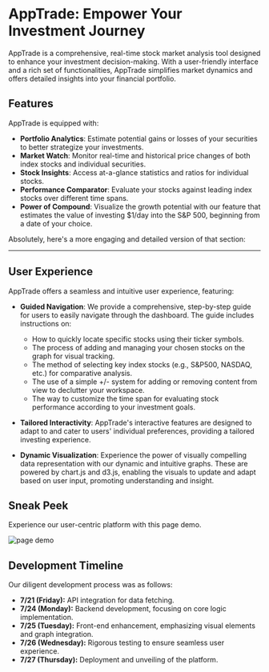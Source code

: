 # AppTrade: Empower Your Investment Journey

AppTrade is a comprehensive, real-time stock market analysis tool designed to enhance your investment decision-making. With a user-friendly interface and a rich set of functionalities, AppTrade simplifies market dynamics and offers detailed insights into your financial portfolio.

## Features
AppTrade is equipped with:

- **Portfolio Analytics**: Estimate potential gains or losses of your securities to better strategize your investments.
- **Market Watch**: Monitor real-time and historical price changes of both index stocks and individual securities.
- **Stock Insights**: Access at-a-glance statistics and ratios for individual stocks.
- **Performance Comparator**: Evaluate your stocks against leading index stocks over different time spans.
- **Power of Compound**: Visualize the growth potential with our feature that estimates the value of investing $1/day into the S&P 500, beginning from a date of your choice.

Absolutely, here's a more engaging and detailed version of that section:

---

## User Experience

AppTrade offers a seamless and intuitive user experience, featuring:

- **Guided Navigation**: We provide a comprehensive, step-by-step guide for users to easily navigate through the dashboard. The guide includes instructions on:
   - How to quickly locate specific stocks using their ticker symbols.
   - The process of adding and managing your chosen stocks on the graph for visual tracking.
   - The method of selecting key index stocks (e.g., S&P500, NASDAQ, etc.) for comparative analysis.
   - The use of a simple +/- system for adding or removing content from view to declutter your workspace.
   - The way to customize the time span for evaluating stock performance according to your investment goals.

- **Tailored Interactivity**: AppTrade's interactive features are designed to adapt to and cater to users' individual preferences, providing a tailored investing experience.

- **Dynamic Visualization**: Experience the power of visually compelling data representation with our dynamic and intuitive graphs. These are powered by chart.js and d3.js, enabling the visuals to update and adapt based on user input, promoting understanding and insight.

## Sneak Peek
Experience our user-centric platform with this page demo.

![page demo](https://wireframe.cc/N4mCHe)

## Development Timeline
Our diligent development process was as follows:

- **7/21 (Friday):** API integration for data fetching.
- **7/24 (Monday):** Backend development, focusing on core logic implementation.
- **7/25 (Tuesday):** Front-end enhancement, emphasizing visual elements and graph integration.
- **7/26 (Wednesday):** Rigorous testing to ensure seamless user experience.
- **7/27 (Thursday):** Deployment and unveiling of the platform.

